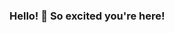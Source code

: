 ### Hello! 👋 So excited you're here!

<!--
**GloriReyes/GloriReyes** is a ✨ _special_ ✨ repository because its `README.md` (this file) appears on your GitHub profile.

Here are some ideas to get you started:

- 🔭 I’m currently working on ... becoming sweeter by adding finishing touches to Green Goodies github page
- 🌱 I’m currently learning ... React infinitely
- 👯 I’m looking to collaborate on ... a project that can impact our community's mindset and spirit. It's this idea/provision that gets me excited 50% of my day. 
- 📫 How to reach me: ... GloriaReyes24@gmail.com | (845) 926-0832 | Shout outside my window
- Ask Me About ... my thoughts on ketchup and/or something Branding related
- 😄 Pronouns: ... She/Her (i.e. She is a delight. Just love her)
- ⚡ Fun fact: ... The funnest fact about me is that I teach a killer dance class called VXN. 
-->
